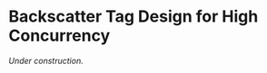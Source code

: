 # Backscatter Tag Design for High Concurrency
<!-- ## Task 1
After the hardware design, we receive multiple signals overlapped in the time domain. We extract the transition edges of different signals and then categorize these signals by their distinct frequencies.

![Figure_1](https://user-images.githubusercontent.com/107864216/222172083-6aeb05de-d1b9-4942-bf33-a5cd46ff3355.png)
### Generate Square Waveform
To simulate a square wave in real situations, ideal square is uncapable for its direct transitions in the edges. Therefore, a **smoothing** strategy, such as convoluted with a short window, should be taken:

```python
pwm = amp * signal.square(2 * np.pi * freq * t + phase)
window = signal.windows.hamming(somelen)
signal.convolve(pwm, window, mode='same')
```

Random noise can be added in window and final square waveform.

Besides, basic configuration including sampling frequency and simulation time, is saved as a dictionary.

### Extract edges
The received signal is always companied by channel noise. **Denoise processing** can be useful by decreasing the amplitude error of extracted edges ahead of **shift difference**. We implement this by convolution with hamming window. -->

*Under construction.*
